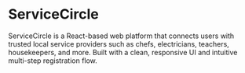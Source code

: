 # ServiceCircle
ServiceCircle is a React-based web platform that connects users with trusted local service providers such as chefs, electricians, teachers, housekeepers, and more. Built with a clean, responsive UI and intuitive multi-step registration flow.
